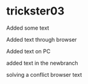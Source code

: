 # trickster03

Added some text

Added text through browser

Added text on PC

added text in the newbranch

solving a conflict browser text
